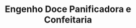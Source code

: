 ---
title: "Engenho Doce Panificadora e Confeitaria"
url: /foz-do-iguacu/engenho-doce-panificadora-e-confeitaria/
shop: panadería
---